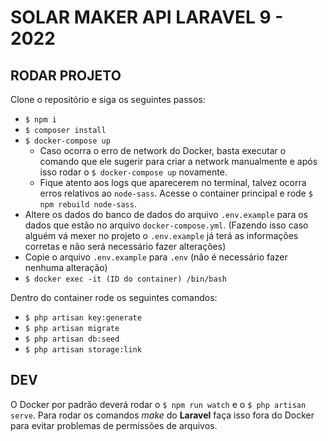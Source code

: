 # SOLAR MAKER API LARAVEL 9 - 2022

## RODAR PROJETO

Clone o repositório e siga os seguintes passos:

- `$ npm i`
- `$ composer install`
- `$ docker-compose up`
  - Caso ocorra o erro de network do Docker, basta executar o comando que ele sugerir para criar a network manualmente e após isso rodar o `$ docker-compose up` novamente.
  - Fique atento aos logs que aparecerem no terminal, talvez ocorra erros relativos ao `node-sass`. Acesse o container principal e rode `$ npm rebuild node-sass`.
- Altere os dados do banco de dados do arquivo `.env.example` para os dados que estão no arquivo `docker-compose.yml`. (Fazendo isso caso alguém vá mexer no projeto o `.env.example` já terá as informações corretas e não será necessário fazer alterações)
- Copie o arquivo `.env.example` para `.env` (não é necessário fazer nenhuma alteração)
- `$ docker exec -it (ID do container) /bin/bash`

Dentro do container rode os seguintes comandos:

- `$ php artisan key:generate`
- `$ php artisan migrate`
- `$ php artisan db:seed`
- `$ php artisan storage:link`

## DEV

O Docker por padrão deverá rodar o `$ npm run watch` e o `$ php artisan serve`.
Para rodar os comandos _make_ do **Laravel** faça isso fora do Docker para evitar problemas de permissões de arquivos.
